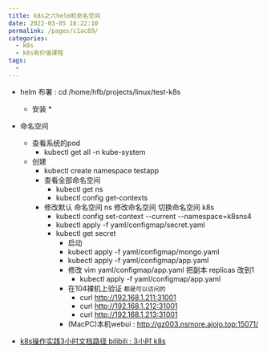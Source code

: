```yaml
---
title: k8s之六helm和命名空间
date: 2022-03-05 16:22:10
permalink: /pages/c1ac89/
categories:
  - k8s
  - k8s有价值课程
tags:
  - 
---
```




* helm 布署 : cd /home/hfb/projects/linux/test-k8s
  * 安装 
    * 


* 命名空间
  * 查看系统的pod
    * kubectl get all -n kube-system
  * 创建
    * kubectl create namespace testapp
    * 查看全部命名空间
      * kubectl get ns
      * kubectl config get-contexts 
    * 修改默认 命名空间 ns  修改命名空间 切换命名空间 k8s
      * kubectl config set-context --current --namespace=k8sns4
      * kubectl apply -f yaml/configmap/secret.yaml
      * kubectl get secret
          * 启动
          * kubectl apply -f yaml/configmap/mongo.yaml
          * kubectl apply -f yaml/configmap/app.yaml
          * 修改 vim yaml/configmap/app.yaml 把副本 replicas 改到1
            * kubectl apply -f yaml/configmap/app.yaml
          * 在104裸机上验证 `都是可以访问的`
            * curl http://192.168.1.211:31001
            * curl http://192.168.1.212:31001
            * curl http://192.168.1.213:31001
          * (MacPC)本机webui : http://gz003.nsmore.ajojo.top:15071/





* [k8s操作实践3小时文档路径 bilibili : 3小时 k8s](https://k8s.easydoc.net/docs/dRiQjyTY/28366845/6GiNOzyZ/YJf8LMtE)




